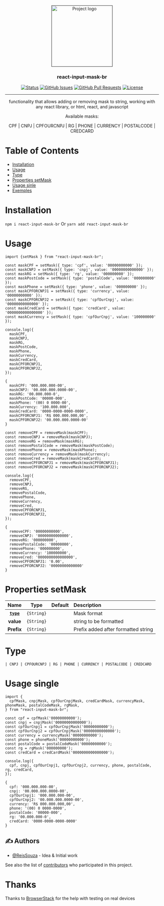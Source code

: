 <p align="center">
  <a href="" rel="noopener">
 <img width=200px height=200px src="https://i.imgur.com/6wj0hh6.jpg" alt="Project logo"></a>
</p>

<h3 align="center">react-input-mask-br</h3>

<div align="center">

[![Status](https://img.shields.io/badge/status-active-success.svg)]()
[![GitHub Issues](https://img.shields.io/github/issues/ReisSouza/mask-Input-react-ptbr.svg)](https://github.com/ReisSouza/mask-Input-react-ptbr/issues)
[![GitHub Pull Requests](https://img.shields.io/github/issues-pr/ReisSouza/mask-Input-react-ptbr.svg)](https://github.com/ReisSouza/mask-Input-react-ptbr/pulls)
[![License](https://img.shields.io/badge/license-MIT-blue.svg)](/LICENSE)

</div>

---

<p align="center"> 
functionality that allows adding or removing mask to string, working with any react library, or html, react, and javascript</p>
<p align="center"> Available masks:</p>
<p align="center">CPF
| CNPJ
| CPFOURCNPJ
| RG
| PHONE
| CURRENCY
| POSTALCODE
| CREDCARD</p>



# Table of Contents
* [Installation](#installation)
* [Usage](#usage)
* [Type](#type)
* [Properties setMask](#properties-setMask)
* [Usage sinle](#usage-single)
* [Exemples](#exemples)



# Installation
```npm i react-input-mask-br```  Or  ```yarn add react-input-mask-br```

# Usage

```
import {setMask } from "react-input-mask-br";

const maskCPF = setMask({ type: 'cpf', value: '00000000000' });
const maskCNPJ = setMask({ type: 'cnpj', value: '00000000000000' });
const maskRG = setMask({ type: 'rg', value: '000000000' });
const maskPostCode = setMask({ type: 'postalCode', value: '000000000' });
const maskPhone = setMask({ type: 'phone', value: '000000000' });
const maskCPFORCNPJ1 = setMask({ type: 'currency', value: '00000000000' });
const maskCPFORCNPJ2 = setMask({ type: 'cpfOurCnpj', value: '00000000000000' });
const maskCredCard = setMask({ type: 'credCard', value: '0000000000000000' });
const maskCurrency = setMask({ type: 'cpfOurCnpj', value: '100000000' });

console.log({
  maskCPF,
  maskCNPJ,
  maskRG,
  maskPostCode,
  maskPhone,
  maskCurrency,
  maskCredCard,
  maskCPFORCNPJ1,
  maskCPFORCNPJ2,
});

{
  maskCPF: '000.000.000-00',
  maskCNPJ: '00.000.000.0000-00',
  maskRG: '00.000.000-0',
  maskPostCode: '00000-000',
  maskPhone: '(00) 0 0000-00',
  maskCurrency: '100.000.000',
  maskCredCard: '0000-0000-0000-0000',
  maskCPFORCNPJ1: 'R$ 000.000.000,00',
  maskCPFORCNPJ2: '00.000.000.0000-00'
}

const removeCPF = removeMask(maskCPF);
const removeCNPJ = removeMask(maskCNPJ);
const removeRG = removeMask(maskRG);
const removePostalCode = removeMask(maskPostCode);
const removePhone = removeMask(maskPhone);
const removeCurrency = removeMask(maskCurrency);
const removeCred = removeMask(maskCredCard);
const removeCPFORCNPJ1 = removeMask(maskCPFORCNPJ1);
const removeCPFORCNPJ2 = removeMask(maskCPFORCNPJ2);

console.log({
  removeCPF,
  removeCNPJ,
  removeRG,
  removePostalCode,
  removePhone,
  removeCurrency,
  removeCred,
  removeCPFORCNPJ1,
  removeCPFORCNPJ2,
});

{
  removeCPF: '00000000000',
  removeCNPJ: '00000000000000',
  removeRG: '000000000',
  removePostalCode: '00000000',
  removePhone: '000000000',
  removeCurrency: '100000000',
  removeCred: '0000000000000000',
  removeCPFORCNPJ1: '0.00',
  removeCPFORCNPJ2: '00000000000000'
}

```

# Properties setMask
|                           Name                            |               Type                | Default | Description |
|        :-----------------------------------------:        |    :-------------------------:    | :-----: | :--------------------------------------------------------------------- |
|                    **[`type`](#type)**                    |            `{String}`             |         | Mask format |
|                          **value**                        |            `{String}`             |         | string to be formatted |
|                         **Prefix**                        |            `{String}`             |         | Prefix added after formatted string


# Type

```
| CNPJ | CPFOURCNPJ | RG | PHONE | CURRENCY | POSTALCODE | CREDCARD
```

# Usage single

```
import {
  cpfMask, cnpjMask, cpfOurCnpjMask, credCardMask, currencyMask, phoneMask, postalCodeMask, rgMask,
} from "react-input-mask-br";

const cpf = cpfMask('00000000000');
const cnpj = cnpjMask('00000000000000');
const cpfOurCnpj1 = cpfOurCnpjMask('00000000000');
const cpfOurCnpj2 = cpfOurCnpjMask('00000000000000');
const currency = currencyMask('00000000000');
const phone = phoneMask('00000000000');
const postalCode = postalCodeMask('00000000000');
const rg = rgMask('000000000');
const credCard = credCardMask('0000000000000000');

console.log({
  cpf, cnpj, cpfOurCnpj1, cpfOurCnpj2, currency, phone, postalCode, rg, credCard,
});

{
  cpf: '000.000.000-00',
  cnpj: '00.000.000.0000-00',
  cpfOurCnpj1: '000.000.000-00',
  cpfOurCnpj2: '00.000.000.0000-00',
  currency: 'R$ 000.000.000,00',
  phone: '(00) 0 0000-0000',
  postalCode: '00000-000',
  rg: '00.000.000-0',
  credCard: '0000-0000-0000-0000'
}
```

## ✍️ Authors <a name = "authors"></a>

- [@ReisSouza](https://github.com/ReisSouza) - Idea & Initial work

See also the list of [contributors](https://https://github.com/ReisSouza) who participated in this project.


# Thanks
Thanks to [BrowserStack](https://www.browserstack.com/) for the help with testing on real devices
